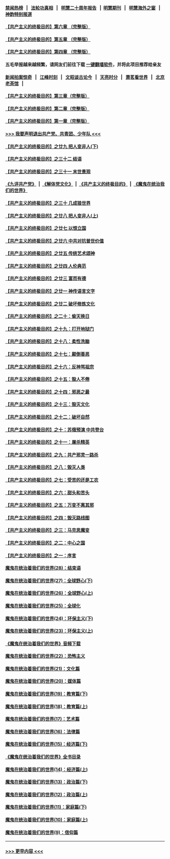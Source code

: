 #### [禁闻热榜](热点新闻.md?=0)  &nbsp;&nbsp;|&nbsp;&nbsp; [法轮功真相](https://github.com/gfw-breaker/truth/blob/master/README.md?=0) &nbsp;&nbsp;|&nbsp;&nbsp; [明慧二十周年报告](https://github.com/gfw-breaker/mh-reports/blob/master/README.md?=0) &nbsp;&nbsp;|&nbsp;&nbsp;[明慧期刊](https://github.com/gfw-breaker/mh-qikan) &nbsp;&nbsp;|&nbsp;&nbsp; [明慧海外之窗](https://github.com/gfw-breaker/mh-news/blob/master/README.md?=0) &nbsp;&nbsp;|&nbsp;&nbsp; [神韵特别报道](https://github.com/gfw-breaker/mh-news/blob/master/shenyun.md?=0)
#### [【共产主义的终极目的】第六章 （完整版）](../pages/nsc422/n11428913.md?t=03060902) 
#### [【共产主义的终极目的】第五章 （完整版）](../pages/nsc422/n11428912.md?t=03060902) 
#### [【共产主义的终极目的】第四章 （完整版）](../pages/nsc422/n11428907.md?t=03060902) 
#### 五毛举报越来越频繁，请网友们前往下载 [一键翻墙软件](https://github.com/gfw-breaker/ssr-accounts)，并将此项目推荐给亲友
#### [新闻拍案惊奇](https://github.com/gfw-breaker/banned-news/blob/master/pages/link4.md) &nbsp;&nbsp;|&nbsp;&nbsp; [江峰时刻](https://github.com/gfw-breaker/banned-news/blob/master/pages/link4.md) &nbsp;&nbsp;|&nbsp;&nbsp; [文昭谈古论今](https://github.com/gfw-breaker/banned-news/blob/master/pages/link4.md) &nbsp;&nbsp;|&nbsp;&nbsp; [天亮时分](https://github.com/gfw-breaker/banned-news/blob/master/pages/link4.md) &nbsp;&nbsp;|&nbsp;&nbsp; [萧茗看世界](https://github.com/gfw-breaker/banned-news/blob/master/pages/link4.md) &nbsp;&nbsp;|&nbsp;&nbsp; [北京老茶馆](https://github.com/gfw-breaker/banned-news/blob/master/pages/link4.md) &nbsp;&nbsp;|&nbsp;&nbsp; 
#### [【共产主义的终极目的】第三章（完整版）](../pages/nsc422/n11428848.md?t=03060902) 
#### [【共产主义的终极目的】第二章（完整版）](../pages/nsc422/n11428831.md?t=03060902) 
#### [【共产主义的终极目的】第一章（完整版）](../pages/nsc422/n11417651.md?t=03060902) 
#### [>>> 我要声明退出共产党、共青团、少年队 <<<](https://github.com/begood0513/goodnews/blob/master/quit/letter.md) 
#### [【共产主义的终极目的】之廿九 把人变非人(下)](../pages/nsc422/n11344140.md?t=03060902) 
#### [【共产主义的终极目的】之三十二 结语](../pages/nsc422/n11360535.md?t=03060902) 
#### [【共产主义的终极目的】之三十一 末世景观](../pages/nsc422/n11351129.md?t=03060902) 
#### [《九评共产党》](https://github.com/begood0513/9ping.md/blob/master/README.md) &nbsp;|&nbsp; [《解体党文化》](../../../../jtdwh.md/blob/master/README.md)  &nbsp;|&nbsp; [《共产主义的终极目的》](../../../../gczydzjmd.md/blob/master/README.md) &nbsp;|&nbsp; [《魔鬼在统治我们的世界》](../../../../mgztzwmdsj.md/blob/master/README.md) 
#### [【共产主义的终极目的】之三十 几成狼世界](../pages/nsc422/n11348280.md?t=03060902) 
#### [【共产主义的终极目的】之廿八 把人变非人(上)](../pages/nsc422/n11340492.md?t=03060902) 
#### [【共产主义的终极目的】之廿七 以恨立国](../pages/nsc422/n11336944.md?t=03060902) 
#### [【共产主义的终极目的】之廿六 中共对抗普世价值](../pages/nsc422/n11324785.md?t=03060902) 
#### [【共产主义的终极目的】之廿五 传统艺术颂神](../pages/nsc422/n11296396.md?t=03060902) 
#### [【共产主义的终极目的】之廿四 人伦典范](../pages/nsc422/n11296397.md?t=03060902) 
#### [【共产主义的终极目的】之廿三 富而有德](../pages/nsc422/n11283598.md?t=03060902) 
#### [【共产主义的终极目的】之廿一 神传语言文字](../pages/nsc422/n11263265.md?t=03060902) 
#### [【共产主义的终极目的】之廿二 破坏修炼文化](../pages/nsc422/n11245728.md?t=03060902) 
#### [【共产主义的终极目的】之二十：偷天换日](../pages/nsc422/n11238846.md?t=03060902) 
#### [【共产主义的终极目的】之十九：打开地狱门](../pages/nsc422/n11206376.md?t=03060902) 
#### [【共产主义的终极目的】之十八：柔性洗脑](../pages/nsc422/n11199994.md?t=03060902) 
#### [【共产主义的终极目的】之十七：颠倒善恶](../pages/nsc422/n11179782.md?t=03060902) 
#### [【共产主义的终极目的】之十六：反神骂祖宗](../pages/nsc422/n11166798.md?t=03060902) 
#### [【共产主义的终极目的】之十五：毁人不倦](../pages/nsc422/n11166792.md?t=03060902) 
#### [【共产主义的终极目的】之十四：邪恶之最](../pages/nsc422/n11150249.md?t=03060902) 
#### [【共产主义的终极目的】之十三：毁灭文化](../pages/nsc422/n11135227.md?t=03060902) 
#### [【共产主义的终极目的】之十二：破坏自然](../pages/nsc422/n11135214.md?t=03060902) 
#### [【共产主义的终极目的】之十：苏俄预演 中共登台](../pages/nsc422/n11118424.md?t=03060902) 
#### [【共产主义的终极目的】之十一：屠杀精英](../pages/nsc422/n11118442.md?t=03060902) 
#### [【共产主义的终极目的】之九：共产邪灵一路杀](../pages/nsc422/n11114139.md?t=03060902) 
#### [【共产主义的终极目的】之八：毁灭人类](../pages/nsc422/n11108503.md?t=03060902) 
#### [【共产主义的终极目的】之七：受苦的还是工农](../pages/nsc422/n11101809.md?t=03060902) 
#### [【共产主义的终极目的】之六：甜头和苦头](../pages/nsc422/n11096971.md?t=03060902) 
#### [【共产主义的终极目的】之五：万变不离其邪](../pages/nsc422/n11091285.md?t=03060902) 
#### [【共产主义的终极目的】之四：毁灭路线图](../pages/nsc422/n11086284.md?t=03060902) 
#### [【共产主义的终极目的】之三：马克思魔变](../pages/nsc422/n11061941.md?t=03060902) 
#### [【共产主义的终极目的】之二：中心之国](../pages/nsc422/n11047728.md?t=03060902) 
#### [【共产主义的终极目的】之一：序言](../pages/nsc422/n11086077.md?t=03060902) 
#### [魔鬼在统治着我们的世界(28)：结束语](../pages/nsc422/n10936246.md?t=03060902) 
#### [魔鬼在统治着我们的世界(27)：全球野心(下)](../pages/nsc422/n10928319.md?t=03060902) 
#### [魔鬼在统治着我们的世界(26)：全球野心(上)](../pages/nsc422/n10900318.md?t=03060902) 
#### [魔鬼在统治着我们的世界(25)：全球化](../pages/nsc422/n10788205.md?t=03060902) 
#### [魔鬼在统治着我们的世界(24)：环保主义(下)](../pages/nsc422/n10695307.md?t=03060902) 
#### [魔鬼在统治着我们的世界(23)：环保主义(上)](../pages/nsc422/n10688613.md?t=03060902) 
#### [《魔鬼在统治着我们的世界》音频下载](../pages/nsc422/n10635553.md?t=03060902) 
#### [魔鬼在统治着我们的世界(22)：恐怖主义](../pages/nsc422/n10614727.md?t=03060902) 
#### [魔鬼在统治着我们的世界(21)：文化篇](../pages/nsc422/n10597706.md?t=03060902) 
#### [魔鬼在统治着我们的世界(20)：媒体篇](../pages/nsc422/n10586579.md?t=03060902) 
#### [魔鬼在统治着我们的世界(19)：教育篇(下)](../pages/nsc422/n10564808.md?t=03060902) 
#### [魔鬼在统治着我们的世界(18)：教育篇(上)](../pages/nsc422/n10526970.md?t=03060902) 
#### [魔鬼在统治着我们的世界(17)：艺术篇](../pages/nsc422/n10499093.md?t=03060902) 
#### [魔鬼在统治着我们的世界(16)：法律篇](../pages/nsc422/n10485969.md?t=03060902) 
#### [魔鬼在统治着我们的世界(15)：经济篇(下)](../pages/nsc422/n10469975.md?t=03060902) 
#### [《魔鬼在统治着我们的世界》全书目录](../pages/nsc422/n10464261.md?t=03060902) 
#### [魔鬼在统治着我们的世界(14)：经济篇(上)](../pages/nsc422/n10457370.md?t=03060902) 
#### [魔鬼在统治着我们的世界(13)：政治篇(下)](../pages/nsc422/n10448270.md?t=03060902) 
#### [魔鬼在统治着我们的世界(12)：政治篇(上)](../pages/nsc422/n10444576.md?t=03060902) 
#### [魔鬼在统治着我们的世界(11)：家庭篇(下)](../pages/nsc422/n10440961.md?t=03060902) 
#### [魔鬼在统治着我们的世界(10)：家庭篇(上)](../pages/nsc422/n10435448.md?t=03060902) 
#### [魔鬼在统治着我们的世界(9)：信仰篇](../pages/nsc422/n10432159.md?t=03060902) 

----
#### [ >>> 更早内容 <<< ](../indexes/nsc422-earlier.md)
